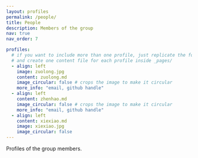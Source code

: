 ```yaml
---
layout: profiles
permalink: /people/
title: People
description: Members of the group
nav: true
nav_order: 7

profiles:
  # if you want to include more than one profile, just replicate the following block
  # and create one content file for each profile inside _pages/
  - align: left
    image: zuolong.jpg
    content: zuolong.md
    image_circular: false # crops the image to make it circular
    more_info: "email, github handle"
  - align: left
    content: zhenhao.md
    image_circular: false # crops the image to make it circular
    more_info: "email, github handle"
  - align: left
    content: xiexiao.md
    image: xiexiao.jpg
    image_circular: false
---
```


Profiles of the group members.
